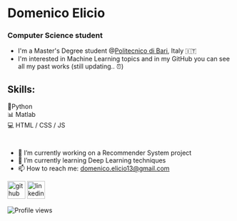 # Domenico Elicio
### Computer Science student
- I'm a Master's Degree student @[Politecnico di Bari](https://www.poliba.it/), Italy 🇮🇹
- I'm interested in Machine Learning topics and in my GitHub you can see all my past works (still updating.. ⏰)


## Skills:
🐍Python  
📊 Matlab  
💻 HTML / CSS / JS

#
- 🔭 I’m currently working on a Recommender System project 
- 🌱 I’m currently learning Deep Learning techniques 
- 📫 How to reach me: domenico.elicio13@gmail.com 


[<img src='https://cdn.jsdelivr.net/npm/simple-icons@3.0.1/icons/github.svg' alt='github' height='40'>](https://github.com/d-elicio)  [<img src='https://cdn.jsdelivr.net/npm/simple-icons@3.0.1/icons/linkedin.svg' alt='linkedin' height='40'>](https://www.linkedin.com/in/domenico-elicio/)  

![Profile views](https://gpvc.arturio.dev/d-elicio)  
